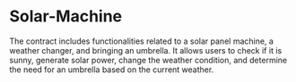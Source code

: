 # Solar-Machine
The contract includes functionalities related to a solar panel machine, a weather changer, and bringing an umbrella. It allows users to check if it is sunny, generate solar power, change the weather condition, and determine the need for an umbrella based on the current weather.
